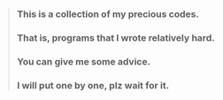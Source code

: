 > ### This is a collection of my precious codes. <br>
> ### That is, programs that I wrote relatively hard. 
> ### You can give me some advice.
> ### I will put one by one, plz wait for it.
